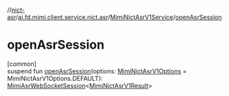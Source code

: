 //[nict-asr](../../../index.md)/[ai.fd.mimi.client.service.nict.asr](../index.md)/[MimiNictAsrV1Service](index.md)/[openAsrSession](open-asr-session.md)

# openAsrSession

[common]\
suspend fun [openAsrSession](open-asr-session.md)(options: [MimiNictAsrV1Options](../-mimi-nict-asr-v1-options/index.md) = MimiNictAsrV1Options.DEFAULT): [MimiAsrWebSocketSession](../../../../asr-core/asr-core/ai.fd.mimi.client.service.asr.core/-mimi-asr-web-socket-session/index.md)&lt;[MimiNictAsrV1Result](../-mimi-nict-asr-v1-result/index.md)&gt;
